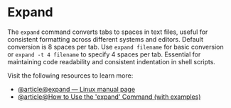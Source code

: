 # Expand

The `expand` command converts tabs to spaces in text files, useful for consistent formatting across different systems and editors. Default conversion is 8 spaces per tab. Use `expand filename` for basic conversion or `expand -t 4 filename` to specify 4 spaces per tab. Essential for maintaining code readability and consistent indentation in shell scripts.

Visit the following resources to learn more:

- [@article@expand — Linux manual page](https://www.man7.org/linux/man-pages/man1/expand.1.html)
- [@article@How to Use the 'expand' Command (with examples)](https://commandmasters.com/commands/expand-common/)